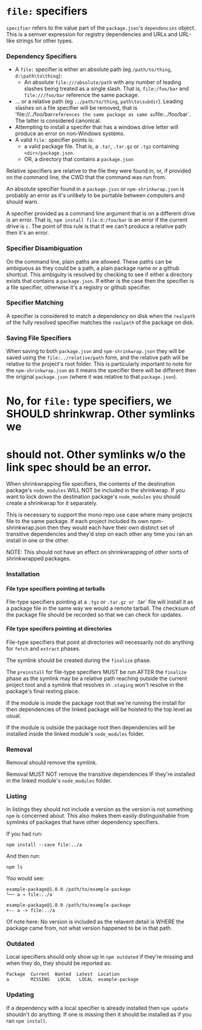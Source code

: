 # `file:` specifiers

`specifier` refers to the value part of the `package.json`'s `dependencies`
object.  This is a semver expression for registry dependencies and
URLs and URL-like strings for other types.

### Dependency Specifiers

* A `file:` specifier is either an absolute path (eg `/path/to/thing`, `d:\path\to\thing`):
  * An absolute `file:///absolute/path` with any number of leading slashes
    being treated as a single slash. That is, `file:/foo/bar` and
    `file:///foo/bar` reference the same package.
* … or a relative path (eg `../path/to/thing`, `path\to\subdir`).  Leading
  slashes on a file specifier will be removed, that is 'file://../foo/bar`
  references the same package as same as `file:../foo/bar`.  The latter is
  considered canonical.
* Attempting to install a specifer that has a windows drive letter will
  produce an error on non-Windows systems.
* A valid `file:` specifier points is:
  * a valid package file. That is, a `.tar`, `.tar.gz` or `.tgz` containing
  `<dir>/package.json`.
  * OR, a directory that contains a `package.json`

Relative specifiers are relative to the file they were found in, or, if
provided on the command line, the CWD that the command was run from.

An absolute specifier found in a `package.json` or `npm-shrinkwrap.json` is
probably an error as it's unlikely to be portable between computers and
should warn.

A specifier provided as a command line argument that is on a different drive
is an error.  That is, `npm install file:d:/foo/bar` is an error if the
current drive is `c`.  The point of this rule is that if we can't produce a
relative path then it's an error.

### Specifier Disambiguation

On the command line, plain paths are allowed.  These paths can be ambiguous
as they could be a path, a plain package name or a github shortcut.  This
ambiguity is resolved by checking to see if either a directory exists that
contains a `package.json`.  If either is the case then the specifier is a
file specifier, otherwise it's a registry or github specifier.

### Specifier Matching

A specifier is considered to match a dependency on disk when the `realpath`
of the fully resolved specifier matches the `realpath` of the package on disk.

### Saving File Specifiers

When saving to both `package.json` and `npm-shrinkwrap.json` they will be
saved using the `file:../relative/path` form, and the relative path will be
relative to the project's root folder.  This is particularly important to
note for the `npm-shrinkwrap.json` as it means the specifier there will
be different then the original `package.json` (where it was relative to that
`package.json`).

# No, for `file:` type specifiers, we SHOULD shrinkwrap.  Other symlinks we
# should not. Other symlinks w/o the link spec should be an error.

When shrinkwrapping file specifiers, the contents of the destination
package's `node_modules` WILL NOT be included in the shrinkwrap. If you want to lock
down the destination package's `node_modules` you should create a shrinkwrap for it
separately.

This is necessary to support the mono repo use case where many projects file
to the same package.  If each project included its own npm-shrinkwrap.json
then they would each have their own distinct set of transitive dependencies
and they'd step on each other any time you ran an install in one or the other.

NOTE: This should not have an effect on shrinkwrapping of other sorts of
shrinkwrapped packages.

### Installation

#### File type specifiers pointing at tarballs

File-type specifiers pointing at a `.tgz` or `.tar.gz or `.tar` file will
install it as a package file in the same way we would a remote tarball.  The
checksum of the package file should be recorded so that we can check for updates.

#### File type specifers pointing at directories

File-type specifiers that point at directories will necessarily not do
anything for `fetch` and `extract` phases.

The symlink should be created during the `finalize` phase.

The `preinstall` for file-type specifiers MUST be run AFTER the
`finalize` phase as the symlink may be a relative path reaching outside the
current project root and a symlink that resolves in `.staging` won't resolve
in the package's final resting place.

If the module is inside the package root that we're running the install for then
dependencies of the linked package will be hoisted to the top level as usual.

If the module is outside the package root then dependencies will be installed inside
the linked module's `node_modules` folder.

### Removal

Removal should remove the symlink.

Removal MUST NOT remove the transitive dependencies IF they're installed in
the linked module's `node_modules` folder.

### Listing

In listings they should not include a version as the version is not
something `npm` is concerned about.  This also makes them easily
distinguishable from symlinks of packages that have other dependency
specifiers.

If you had run:

```
npm install --save file:../a
```

And then run:
```
npm ls
```

You would see:

```
example-package@1.0.0 /path/to/example-package
└── a → file:../a
```

```
example-package@1.0.0 /path/to/example-package
+-- a -> file:../a
```

Of note here: No version is included as the relavent detail is WHERE the
package came from, not what version happened to be in that path.

### Outdated

Local specifiers should only show up in `npm outdated` if they're missing
and when they do, they should be reported as:

```
Package  Current  Wanted  Latest  Location
a        MISSING   LOCAL   LOCAL  example-package
```

### Updating

If a dependency with a local specifier is already installed then `npm
update` shouldn't do anything.  If one is missing then it should be
installed as if you ran `npm install`.
